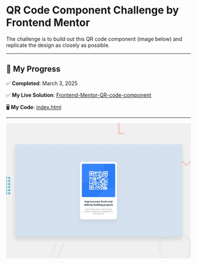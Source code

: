 # QR Code Component Challenge by Frontend Mentor

The challenge is to build out this QR code component (image below) and replicate the design as closely as possible.

---

## 🏁 My Progress

✅ **Completed**: March 3, 2025

✅ **My Live Solution**: [Frontend-Mentor-QR-code-component](https://runemeup99.github.io/Frontend-Mentor-QR-code-component/)

🖥️ **My Code**: [index.html](./index.html)

---

![Design preview for the QR code component coding challenge](./preview.jpg)
